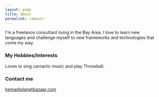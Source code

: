 ```yaml
---
layout: page
title: About
permalink: /about/
---
```


I'm a freelance consultant living in the Bay Area. I love to learn new languages and challenge myself to new frameworks and technologies that come my way.

### My Hobbies/Interests

Loves to sing carnartic music and play Throwball.

### Contact me

[hema@planetbazaar.com](mailto:hema@planetbazaar.com)

